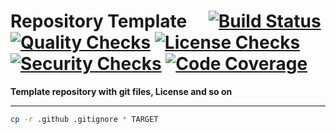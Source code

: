 # Repository Template&emsp; [![Build Status]][tests.yaml] [![Quality Checks]][checks.yaml] [![License Checks]][licenses.yaml] [![Security Checks]][security.yaml] [![Code Coverage]][coveralls.io]

[Build Status]: https://github.com/tremor-rs/repo-template/workflows/Tests/badge.svg
[tests.yaml]: https://github.com/tremor-rs/repo-template/actions/workflows/tests.yaml
[Quality Checks]: https://github.com/tremor-rs/repo-template/workflows/Checks/badge.svg
[checks.yaml]: https://github.com/tremor-rs/repo-template/actions/workflows/checks.yaml
[License Checks]: https://github.com/tremor-rs/repo-template/workflows/License%20audit/badge.svg
[licenses.yaml]: https://github.com/tremor-rs/repo-template/actions/workflows/licenses.yaml
[Security Checks]: https://github.com/tremor-rs/repo-template/workflows/Security%20audit/badge.svg
[security.yaml]: https://github.com/tremor-rs/repo-template/actions/workflows/security.yaml
[code coverage]: https://coveralls.io/repos/github/tremor-rs/repo-template/badge.svg?branch=main
[coveralls.io]: https://coveralls.io/github/tremor-rs/repo-template?branch=main

**Template repository with git files, License and so on**

---

```bash
cp -r .github .gitignore * TARGET
```

